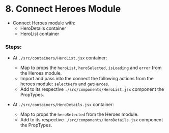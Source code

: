 # 8. Connect Heroes Module

  * Connect Heroes module with:
    * HeroDetails container
    * HeroList container
    
  
### Steps:

  * At `./src/containers/HeroList.jsx` container:
    * Map to props the `heroList`, `heroSelected`, `isLoading` and `error` from the Heroes module.
    * Import and pass into the connect the following actions from the heroes module: `selectHero` and `getHeroes`.
    * Add to its respective `./src/components/HeroList.jsx` component the PropTypes.
  
  * At `./src/containers/HeroDetails.jsx` container:
    * Map to props the `heroSelected` from the Heroes module.
    * Add to its respective `./src/components/HeroDetails.jsx` component the PropTypes.
